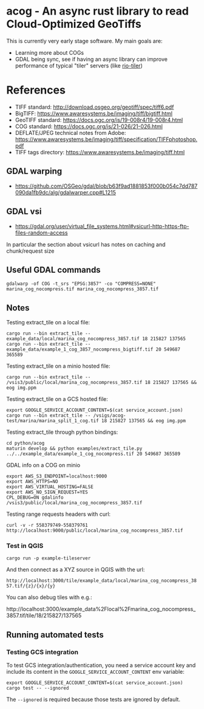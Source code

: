 # acog - An async rust library to read Cloud-Optimized GeoTiffs

This is currently very early stage software. My main goals are:

- Learning more about COGs
- GDAL being sync, see if having an async library can improve performance of typical "tiler" servers (like [rio-tiler](https://cogeotiff.github.io/rio-tiler/))

# References

- TIFF standard: http://download.osgeo.org/geotiff/spec/tiff6.pdf
- BigTIFF: https://www.awaresystems.be/imaging/tiff/bigtiff.html
- GeoTIFF standard: https://docs.ogc.org/is/19-008r4/19-008r4.html
- COG standard: https://docs.ogc.org/is/21-026/21-026.html
- DEFLATE/JPEG technical notes from Adobe: https://www.awaresystems.be/imaging/tiff/specification/TIFFphotoshop.pdf
- TIFF tags directory: https://www.awaresystems.be/imaging/tiff.html

## GDAL warping

- https://github.com/OSGeo/gdal/blob/b63f9ad1881853f000b054c7dd787090da1fb9dc/alg/gdalwarper.cpp#L1215

## GDAL vsi

- https://gdal.org/user/virtual_file_systems.html#vsicurl-http-https-ftp-files-random-access

In particular the section about vsicurl has notes on caching and chunk/request size

## Useful GDAL commands

`gdalwarp -of COG -t_srs "EPSG:3857" -co "COMPRESS=NONE" marina_cog_nocompress.tif marina_cog_nocompress_3857.tif`

## Notes

Testing extract_tile on a local file:

```
cargo run --bin extract_tile -- example_data/local/marina_cog_nocompress_3857.tif 18 215827 137565
cargo run --bin extract_tile -- example_data/example_1_cog_3857_nocompress_bigtiff.tif 20 549687 365589
```

Testing extract_tile on a minio hosted file:

```
cargo run --bin extract_tile -- /vsis3/public/local/marina_cog_nocompress_3857.tif 18 215827 137565 && eog img.ppm
```

Testing extract_tile on a GCS hosted file:

```
export GOOGLE_SERVICE_ACCOUNT_CONTENT=$(cat service_account.json)
cargo run --bin extract_tile -- /vsigs/acog-test/marina/marina_split_1_cog.tif 18 215827 137565 && eog img.ppm
```

Testing extract_tile through python bindings:

```
cd python/acog
maturin develop && python examples/extract_tile.py ../../example_data/example_1_cog_nocompress.tif 20 549687 365589
```

GDAL info on a COG on minio

```
export AWS_S3_ENDPOINT=localhost:9000
export AWS_HTTPS=NO
export AWS_VIRTUAL_HOSTING=FALSE
export AWS_NO_SIGN_REQUEST=YES
CPL_DEBUG=ON gdalinfo /vsis3/public/local/marina_cog_nocompress_3857.tif
```

Testing range requests headers with curl:

`curl -v -r 558379749-558379761 http://localhost:9000/public/local/marina_cog_nocompress_3857.tif`

### Test in QGIS


`cargo run -p example-tileserver`

And then connect as a XYZ source in QGIS with the url:

`http://localhost:3000/tile/example_data/local/marina_cog_nocompress_3857.tif/{z}/{x}/{y}`

You can also debug tiles with e.g.:

http://localhost:3000/example_data%2Flocal%2Fmarina_cog_nocompress_3857.tif/tile/18/215827/137565

## Running automated tests

### Testing GCS integration

To test GCS integration/authentication, you need a service account key and include
its content in the `GOOGLE_SERVICE_ACCOUNT_CONTENT` env variable:

```
export GOOGLE_SERVICE_ACCOUNT_CONTENT=$(cat service_account.json)
cargo test -- --ignored
```

The `--ignored` is required because those tests are ignored by default.